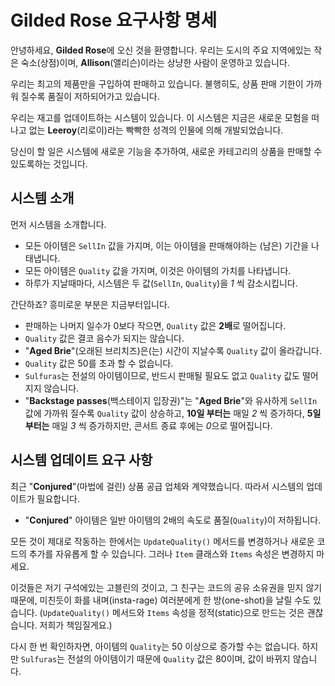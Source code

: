 # Gilded Rose 요구사항 명세

안녕하세요, **Gilded Rose**에 오신 것을 환영합니다. 우리는 도시의 주요 지역에있는 작은 숙소(상점)이며, **Allison**(앨리슨)이라는 상냥한 사람이 운영하고 있습니다.

우리는 최고의 제품만을 구입하여 판매하고 있습니다. 불행히도, 상품 판매 기한이 가까워 질수록 품질이 저하되어가고 있습니다.

우리는 재고를 업데이트하는 시스템이 있습니다. 이 시스템은 지금은 새로운 모험을 떠나고 없는 **Leeroy**(리로이)라는 빡빡한 성격의 인물에 의해 개발되었습니다. 

당신이 할 일은 시스템에 새로운 기능을 추가하여, 새로운 카테고리의 상품을 판매할 수 있도록하는 것입니다.

## 시스템 소개
먼저 시스템을 소개합니다.

- 모든 아이템은 `SellIn` 값을 가지며, 이는 아이템을 판매해야하는 (남은) 기간을 나태냅니다.
- 모든 아이템은 `Quality` 값을 가지며, 이것은 아이템의 가치를 나타냅니다.
- 하루가 지날때마다, 시스템은 두 값(`SellIn`, `Quality`)을 *1* 씩 감소시킵니다.

간단하죠? 흥미로운 부분은 지금부터입니다.

- 판매하는 나머지 일수가 0보다 작으면, `Quality` 값은 **2배**로 떨어집니다.
- `Quality` 값은 결코 음수가 되지는 않습니다.
- "**Aged Brie**"(오래된 브리치즈)은(는) 시간이 지날수록 `Quality` 값이 올라갑니다.
- `Quality` 값은 50를 초과 할 수 없습니다.
- `Sulfuras`는 전설의 아이템이므로, 반드시 판매될 필요도 없고 `Quality` 값도 떨어지지 않습니다.
- "**Backstage passes**(백스테이지 입장권)"는 "**Aged Brie**"와 유사하게 `SellIn` 값에 가까워 질수록 `Quality` 값이 상승하고, **10일 부터는** 매일 *2* 씩 증가하다, **5일 부터는** 매일 *3* 씩 증가하지만, 콘서트 종료 후에는 *0*으로 떨어집니다.

## 시스템 업데이트 요구 사항

최근 "**Conjured**"(마법에 걸린) 상품 공급 업체와 계약했습니다. 따라서 시스템의 업데이트가 필요합니다.

- "**Conjured**" 아이템은 일반 아이템의 2배의 속도로 품질(`Quality`)이 저하됩니다.

모든 것이 제대로 작동하는 한에서는 `UpdateQuality()` 메서드를 변경하거나 새로운 코드의 추가를 자유롭게 할 수 있습니다. 그러나 `Item` 클래스와 `Items` 속성은 변경하지 마세요.

이것들은 저기 구석에있는 고블린의 것이고, 그 친구는 코드의 공유 소유권을 믿지 않기 때문에, 미친듯이 화를 내며(insta-rage) 여러분에게 한 방(one-shot)을 날릴 수도 있습니다. (`UpdateQuality()` 메서드와 `Items` 속성을 정적(static)으로 만드는 것은 괜찮습니다. 저희가 책임질게요.)

다시 한 번 확인하자면, 아이템의 `Quality`는 50 이상으로 증가할 수는 없습니다. 하지만 `Sulfuras`는 전설의 아이템이기 때문에 `Quality` 값은 80이며, 값이 바뀌지 않습니다.
